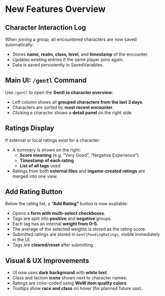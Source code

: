 # New Features Overview

## Character Interaction Log
When joining a group, all encountered characters are now saved automatically:
- Stores **name, realm, class, level**, and **timestamp** of the encounter.
- Updates existing entries if the same player joins again.
- Data is saved persistently in SavedVariables.

## Main UI: `/gentl` Command
Use `/gentl` to open the **Gentl.io character overview**:
- Left column shows all **grouped characters from the last 3 days**.
- Characters are sorted by **most recent encounter**.
- Clicking a character shows a **detail panel** on the right side.

## Ratings Display
If external or local ratings exist for a character:
- A summary is shown on the right:
  - **Score meaning** (e.g. "Very Good", "Negative Experience")
  - **Timestamp of each rating**
  - **List of all tags** used
- Ratings from both **external files** and **ingame-created ratings** are merged into one view.

## Add Rating Button
Below the rating list, a **“Add Rating”** button is now available:
- Opens a **form with multi-select checkboxes**.
- Tags are split into **positive** and **negative** groups.
- Each tag has an internal **weight from 0–5**.
- The average of the selected weights is stored as the rating score.
- Submitted ratings are stored in `GentlPendingRatings`, visible immediately in the UI.
- Tags are **cleared/reset** after submitting.

## Visual & UX Improvements
- UI now uses **dark background** with **white text**.
- Class and faction **icons** shown next to character names.
- Ratings are color-coded using **WoW item quality colors**.
- Tooltips show **race and class** on hover (for planned future use).
